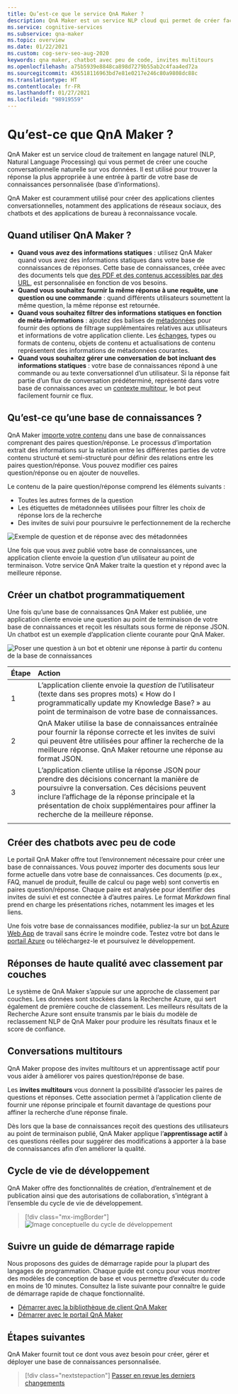 ```yaml
---
title: Qu’est-ce que le service QnA Maker ?
description: QnA Maker est un service NLP cloud qui permet de créer facilement une couche conversationnelle naturelle sur vos données. Il peut être utilisé pour trouver la réponse la plus appropriée à une entrée donnée en langage naturel à partir de votre base de connaissances personnalisée (base d’informations).
ms.service: cognitive-services
ms.subservice: qna-maker
ms.topic: overview
ms.date: 01/22/2021
ms.custom: cog-serv-seo-aug-2020
keywords: qna maker, chatbot avec peu de code, invites multitours
ms.openlocfilehash: a75b5939e8848ca898d7279b55ab2c4faa4ed72a
ms.sourcegitcommit: 436518116963bd7e81e0217e246c80a9808dc88c
ms.translationtype: HT
ms.contentlocale: fr-FR
ms.lasthandoff: 01/27/2021
ms.locfileid: "98919559"
---
```

# <a name="what-is-qna-maker"></a>Qu’est-ce que QnA Maker ?

QnA Maker est un service cloud de traitement en langage naturel (NLP, Natural Language Processing) qui vous permet de créer une couche conversationnelle naturelle sur vos données. Il est utilisé pour trouver la réponse la plus appropriée à une entrée à partir de votre base de connaissances personnalisée (base d’informations).

QnA Maker est couramment utilisé pour créer des applications clientes conversationnelles, notamment des applications de réseaux sociaux, des chatbots et des applications de bureau à reconnaissance vocale.

## <a name="when-to-use-qna-maker"></a>Quand utiliser QnA Maker ?

* **Quand vous avez des informations statiques** : utilisez QnA Maker quand vous avez des informations statiques dans votre base de connaissances de réponses. Cette base de connaissances, créée avec des documents tels que [des PDF et des contenus accessibles par des URL](../Concepts/data-sources-and-content.md), est personnalisée en fonction de vos besoins.
* **Quand vous souhaitez fournir la même réponse à une requête, une question ou une commande** : quand différents utilisateurs soumettent la même question, la même réponse est retournée.
* **Quand vous souhaitez filtrer des informations statiques en fonction de méta-informations** : ajoutez des balises de [métadonnées](../how-to/metadata-generateanswer-usage.md) pour fournir des options de filtrage supplémentaires relatives aux utilisateurs et informations de votre application cliente. Les [échanges](../how-to/chit-chat-knowledge-base.md), types ou formats de contenu, objets de contenu et actualisations de contenu représentent des informations de métadonnées courantes.
* **Quand vous souhaitez gérer une conversation de bot incluant des informations statiques** : votre base de connaissances répond à une commande ou au texte conversationnel d’un utilisateur. Si la réponse fait partie d’un flux de conversation prédéterminé, représenté dans votre base de connaissances avec un [contexte multitour](../how-to/multiturn-conversation.md), le bot peut facilement fournir ce flux.

## <a name="what-is-a-knowledge-base"></a>Qu’est-ce qu’une base de connaissances ?

QnA Maker [importe votre contenu](../Concepts/plan.md) dans une base de connaissances comprenant des paires question/réponse. Le processus d’importation extrait des informations sur la relation entre les différentes parties de votre contenu structuré et semi-structuré pour définir des relations entre les paires question/réponse. Vous pouvez modifier ces paires question/réponse ou en ajouter de nouvelles.

Le contenu de la paire question/réponse comprend les éléments suivants :
* Toutes les autres formes de la question
* Les étiquettes de métadonnées utilisées pour filtrer les choix de réponse lors de la recherche
* Des invites de suivi pour poursuivre le perfectionnement de la recherche

![Exemple de question et de réponse avec des métadonnées](../media/qnamaker-overview-learnabout/example-question-and-answer-with-metadata.png)

Une fois que vous avez publié votre base de connaissances, une application cliente envoie la question d’un utilisateur au point de terminaison. Votre service QnA Maker traite la question et y répond avec la meilleure réponse.

## <a name="create-a-chat-bot-programmatically"></a>Créer un chatbot programmatiquement

Une fois qu’une base de connaissances QnA Maker est publiée, une application cliente envoie une question au point de terminaison de votre base de connaissances et reçoit les résultats sous forme de réponse JSON. Un chatbot est un exemple d’application cliente courante pour QnA Maker.

![Poser une question à un bot et obtenir une réponse à partir du contenu de la base de connaissances](../media/qnamaker-overview-learnabout/bot-chat-with-qnamaker.png)

|Étape|Action|
|:--|:--|
|1|L’application cliente envoie la _question_ de l’utilisateur (texte dans ses propres mots) « How do I programmatically update my Knowledge Base? » au point de terminaison de votre base de connaissances.|
|2|QnA Maker utilise la base de connaissances entraînée pour fournir la réponse correcte et les invites de suivi qui peuvent être utilisées pour affiner la recherche de la meilleure réponse. QnA Maker retourne une réponse au format JSON.|
|3|L’application cliente utilise la réponse JSON pour prendre des décisions concernant la manière de poursuivre la conversation. Ces décisions peuvent inclure l’affichage de la réponse principale et la présentation de choix supplémentaires pour affiner la recherche de la meilleure réponse. |
|||

## <a name="build-low-code-chat-bots"></a>Créer des chatbots avec peu de code

Le portail QnA Maker offre tout l’environnement nécessaire pour créer une base de connaissances. Vous pouvez importer des documents sous leur forme actuelle dans votre base de connaissances. Ces documents (p.ex., FAQ, manuel de produit, feuille de calcul ou page web) sont convertis en paires question/réponse. Chaque paire est analysée pour identifier des invites de suivi et est connectée à d’autres paires. Le format _Markdown_ final prend en charge les présentations riches, notamment les images et les liens.

Une fois votre base de connaissances modifiée, publiez-la sur un [bot Azure Web App](https://azure.microsoft.com/services/bot-service/) de travail sans écrire le moindre code. Testez votre bot dans le [portail Azure](https://portal.azure.com) ou téléchargez-le et poursuivez le développement.

## <a name="high-quality-responses-with-layered-ranking"></a>Réponses de haute qualité avec classement par couches

Le système de QnA Maker s’appuie sur une approche de classement par couches. Les données sont stockées dans la Recherche Azure, qui sert également de première couche de classement. Les meilleurs résultats de la Recherche Azure sont ensuite transmis par le biais du modèle de reclassement NLP de QnA Maker pour produire les résultats finaux et le score de confiance.

## <a name="multi-turn-conversations"></a>Conversations multitours

QnA Maker propose des invites multitours et un apprentissage actif pour vous aider à améliorer vos paires question/réponse de base.

Les **invites multitours** vous donnent la possibilité d’associer les paires de questions et réponses. Cette association permet à l’application cliente de fournir une réponse principale et fournit davantage de questions pour affiner la recherche d’une réponse finale.

Dès lors que la base de connaissances reçoit des questions des utilisateurs au point de terminaison publié, QnA Maker applique l’**apprentissage actif** à ces questions réelles pour suggérer des modifications à apporter à la base de connaissances afin d’en améliorer la qualité.

## <a name="development-lifecycle"></a>Cycle de vie de développement

QnA Maker offre des fonctionnalités de création, d’entraînement et de publication ainsi que des autorisations de collaboration, s’intégrant à l’ensemble du cycle de vie de développement.

> [!div class="mx-imgBorder"]
> ![Image conceptuelle du cycle de développement](../media/qnamaker-overview-learnabout/development-cycle.png)


## <a name="complete-a-quickstart"></a>Suivre un guide de démarrage rapide

Nous proposons des guides de démarrage rapide pour la plupart des langages de programmation. Chaque guide est conçu pour vous montrer des modèles de conception de base et vous permettre d’exécuter du code en moins de 10 minutes. Consultez la liste suivante pour connaître le guide de démarrage rapide de chaque fonctionnalité.

* [Démarrer avec la bibliothèque de client QnA Maker](../quickstarts/quickstart-sdk.md)
* [Démarrer avec le portail QnA Maker](../quickstarts/create-publish-knowledge-base.md)

## <a name="next-steps"></a>Étapes suivantes
QnA Maker fournit tout ce dont vous avez besoin pour créer, gérer et déployer une base de connaissances personnalisée.

> [!div class="nextstepaction"]
> [Passer en revue les derniers changements](../whats-new.md)

